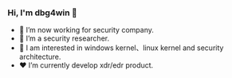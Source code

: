 

<!--
**dbgyfw/dbgyfw** is a ✨ _special_ ✨ repository because its `README.md` (this file) appears on your GitHub profile.

Here are some ideas to get you started:

- 🔭 I’m currently working on ...
- 🌱 I’m currently learning ...
- 👯 I’m looking to collaborate on ...
- 🤔 I’m looking for help with ...
- 💬 Ask me about ...
- 📫 How to reach me: ...
- 😄 Pronouns: ...
- ⚡ Fun fact: ...
-->

### Hi, I'm dbg4win 👋

- 🔭 I’m now working for security company.
- 🌱 I’m a security researcher. 
- 🤔 I am interested in windows kernel、linux kernel and security architecture.
- ❤️ I’m currently develop xdr/edr product.




